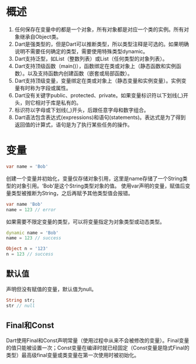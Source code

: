 # 概述
1. 任何保存在变量中的都是一个对象，所有对象都是对应一个类的实例。所有对象继承自Object类。
2. Dart是强类型的，但是Dart可以推断类型，所以类型注释是可选的。如果明确说明不需要任何确定的类型，需要使用特殊类型dynamic。
3. Dart支持泛型，如List<int>（整数列表）或List<dynamic>（任何类型的对象列表）。
4. Dart支持顶级函数（main()），函数绑定在类或对象上（静态函数和实例函数）。以及支持函数内创建函数（嵌套或局部函数）。
5. Dart支持顶级变量，变量绑定在类或对象上（静态变量和实例变量）。实例变量有时称为字段或属性。
6. Dart没有关键字public、protected、private。如果变量标识符以下划线(_)开头，则它相对于库是私有的。
7. 标识符以字母或下划线(_)开头，后跟任意字母和数字组合。
8. Dart语法包含表达式(expressions)和语句(statements)。表达式是为了得到返回值的计算式，语句是为了执行某些任务的操作。

# 变量
```dart
var name = 'Bob'
```
创建一个变量并初始化，变量仅存储对象引用，这里是name存储了一个String类型的对象引用。‘Bob’是这个String类型对象的值。
使用var声明的变量，赋值后变量类型被推断为String，之后再赋予其他类型值会报错。
```dart
var name 'Bob'
name = 123 // error
```
如果需要不限定变量的类型，可以将变量指定为对象类型或动态类型。
```dart
dynamic name = 'Bob'
name = 123 // success

Object n = '123'
n = 123 // success
```

## 默认值
声明但没有赋值的变量，默认值为null。
```dart
String str;
str // null
```

## Final和Const
Dart使用Final和Const声明常量（使用过程中从来不会被修改的变量）。Final变量的值只能被设置一次；Const变量在编译时就已经固定（Const变量是隐式Final的类型）最高级final变量或类变量在第一次使用时被初始化。







